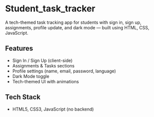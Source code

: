 # Student_task_tracker

A tech-themed task tracking app for students with sign in, sign up, assignments, profile update, and dark mode — built using HTML, CSS, JavaScript.

## Features
- Sign In / Sign Up (client-side)
- Assignments & Tasks sections
- Profile settings (name, email, password, language)
- Dark Mode toggle
- Tech-themed UI with animations

## Tech Stack
- HTML5, CSS3, JavaScript (no backend)


